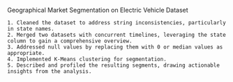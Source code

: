 Geographical Market Segmentation on Electric Vehicle Dataset


    1. Cleaned the dataset to address string inconsistencies, particularly in state names.
    2. Merged two datasets with concurrent timelines, leveraging the state column to gain a comprehensive overview.
    3. Addressed null values by replacing them with 0 or median values as appropriate.
    4. Implemented K-Means clustering for segmentation.
    5. Described and profiled the resulting segments, drawing actionable insights from the analysis.
